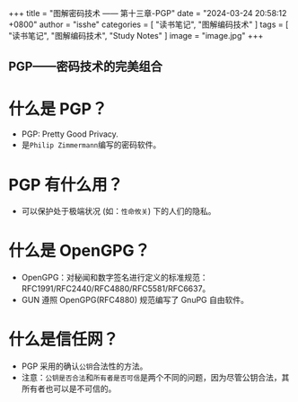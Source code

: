 +++
title = "图解密码技术 —— 第十三章-PGP"
date = "2024-03-24 20:58:12 +0800"
author = "isshe"
categories = [ "读书笔记", "图解编码技术" ]
tags = [ "读书笔记", "图解编码技术", "Study Notes" ]
image = "image.jpg"
+++


PGP——密码技术的完美组合
---

# 什么是 PGP？
* PGP: Pretty Good Privacy.
* 是`Philip Zimmermann`编写的密码软件。

# PGP 有什么用？
* 可以保护处于极端状况 (如：`性命攸关`) 下的人们的隐私。


# 什么是 OpenGPG？
* OpenGPG：对秘闻和数字签名进行定义的标准规范：RFC1991/RFC2440/RFC4880/RFC5581/RFC6637。
* GUN 遵照 OpenGPG(RFC4880) 规范编写了 GnuPG 自由软件。


# 什么是信任网？
* PGP 采用的确认`公钥`合法性的方法。
* 注意：`公钥是否合法`和`所有者是否可信`是两个不同的问题，因为尽管公钥合法，其所有者也可以是不可信的。